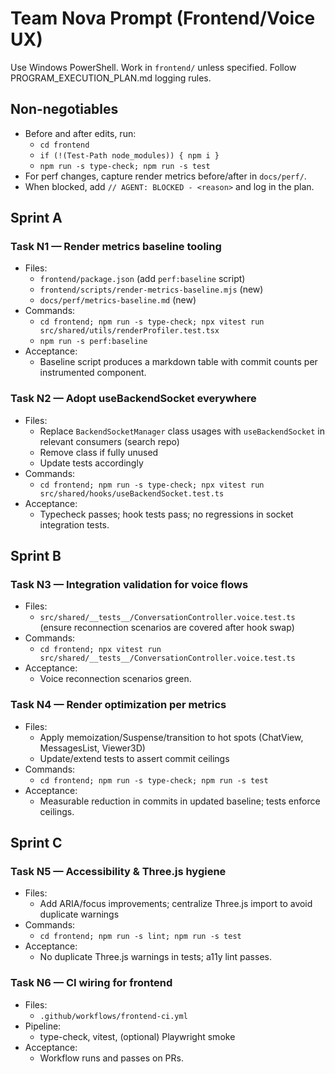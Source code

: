 # Team Nova Prompt (Frontend/Voice UX)

Use Windows PowerShell. Work in `frontend/` unless specified. Follow PROGRAM_EXECUTION_PLAN.md logging rules.

## Non-negotiables

- Before and after edits, run:
  - `cd frontend`
  - `if (!(Test-Path node_modules)) { npm i }`
  - `npm run -s type-check; npm run -s test`
- For perf changes, capture render metrics before/after in `docs/perf/`.
- When blocked, add `// AGENT: BLOCKED - <reason>` and log in the plan.

## Sprint A

### Task N1 — Render metrics baseline tooling

- Files:
  - `frontend/package.json` (add `perf:baseline` script)
  - `frontend/scripts/render-metrics-baseline.mjs` (new)
  - `docs/perf/metrics-baseline.md` (new)
- Commands:
  - `cd frontend; npm run -s type-check; npx vitest run src/shared/utils/renderProfiler.test.tsx`
  - `npm run -s perf:baseline`
- Acceptance:
  - Baseline script produces a markdown table with commit counts per instrumented component.

### Task N2 — Adopt useBackendSocket everywhere

- Files:
  - Replace `BackendSocketManager` class usages with `useBackendSocket` in relevant consumers (search repo)
  - Remove class if fully unused
  - Update tests accordingly
- Commands:
  - `cd frontend; npm run -s type-check; npx vitest run src/shared/hooks/useBackendSocket.test.ts`
- Acceptance:
  - Typecheck passes; hook tests pass; no regressions in socket integration tests.

## Sprint B

### Task N3 — Integration validation for voice flows

- Files:
  - `src/shared/__tests__/ConversationController.voice.test.ts` (ensure reconnection scenarios are covered after hook swap)
- Commands:
  - `cd frontend; npx vitest run src/shared/__tests__/ConversationController.voice.test.ts`
- Acceptance:
  - Voice reconnection scenarios green.

### Task N4 — Render optimization per metrics

- Files:
  - Apply memoization/Suspense/transition to hot spots (ChatView, MessagesList, Viewer3D)
  - Update/extend tests to assert commit ceilings
- Commands:
  - `cd frontend; npm run -s type-check; npm run -s test`
- Acceptance:
  - Measurable reduction in commits in updated baseline; tests enforce ceilings.

## Sprint C

### Task N5 — Accessibility & Three.js hygiene

- Files:
  - Add ARIA/focus improvements; centralize Three.js import to avoid duplicate warnings
- Commands:
  - `cd frontend; npm run -s lint; npm run -s test`
- Acceptance:
  - No duplicate Three.js warnings in tests; a11y lint passes.

### Task N6 — CI wiring for frontend

- Files:
  - `.github/workflows/frontend-ci.yml`
- Pipeline:
  - type-check, vitest, (optional) Playwright smoke
- Acceptance:
  - Workflow runs and passes on PRs.
